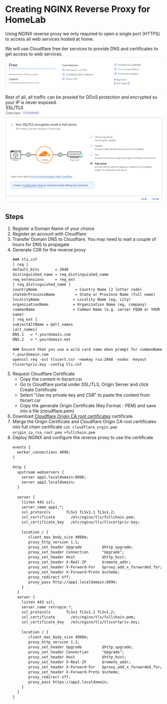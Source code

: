 # Creating NGINX Reverse Proxy for HomeLab

Using NGINX reverse proxy we only required to open a single port (HTTPS) to access all web services hosted at home. 

We will use Cloudflare free tier services to provide DNS and certificates to get access to web services. 
![alt text](images/cloudflare_freetier.png)

Best of all, all traffic can be proxied for DDoS protection and encrypted so your IP is never exposed.
![alt text](images/cloudflare_tls-fullchain.png)


## Steps
1. Register a Domain Name of your choice
2. Register an account with Cloudflare
3. Transfer Domain DNS to Cloudflare. You may need to wait a couple of hours for DNS to propagate
4. Generate CSR for the reverse proxy
   ```
   ### tls.cnf
   [ req ]
   default_bits       = 2048
   distinguished_name = req_distinguished_name
   req_extensions     = req_ext
   [ req_distinguished_name ]
   countryName                 = Country Name (2 letter code)
   stateOrProvinceName         = State or Province Name (full name)
   localityName               = Locality Name (eg, city)
   organizationName           = Organization Name (eg, company)
   commonName                 = Common Name (e.g. server FQDN or YOUR name)
   [ req_ext ]
   subjectAltName = @alt_names
   [alt_names]
   DNS.1   = *.yourdomain.com
   DNS.2   = *.yourdomain.net
   
   ### Ensure that you use a wild card name when prompt for commonName *.yourdomain.com 
   openssl req -out tlscert.csr -newkey rsa:2048 -nodes -keyout tlscertpriv.key -config tls.cnf
   ```
5. Request Cloudflare Certificate
   - Copy the content in tlscert.csr
   - Go to Cloudflare portal under SSL/TLS, Origin Server and click Create Certificate
   - Select "Use my private key and CSR" to paste the content from tlscert.csr
   - Copy the generate Origin Certificate (Key Format - PEM) and save into a file (cloudflare.pem)
6. Download [Cloudflare Origin CA root certificates](https://developers.cloudflare.com/ssl/static/origin_ca_rsa_root.pem) certificate
7. Merge the Origin Certificate and Cloudflare Origin CA root certificates into full chain certificate
   `cat cloudflare_orgin.pem origin_ca_rsa_root.pem >fullchain.pem`
8. Deploy NGINX and configure the reverse proxy to use the certificate
   ```
   events {
     worker_connections 4096;
   }

   http {
     upstream webservers {
       server app1.localdomain:8096;
       server app2.localdomain;
     }

     server {
       listen 443 ssl;
       server_name app1.*;
       ssl_protocols       TLSv1 TLSv1.1 TLSv1.2;
       ssl_certificate       /etc/nginx/tls/fullchain.pem;
       ssl_certificate_key   /etc/nginx/tls/tlscertpriv.key;

       location / {
          client_max_body_size 4096m;
          proxy_http_version 1.1;
          proxy_set_header Upgrade         $http_upgrade;
          proxy_set_header Connection      "Upgrade";
          proxy_set_header Host            $http_host;
          proxy_set_header X-Real-IP       $remote_addr;
          proxy_set_header X-Forward-For   $proxy_add_x_forwarded_for;
          proxy_set_header X-Forward-Proto $scheme;
          proxy_redirect off;
          proxy_pass http://app1.localdomain:8096;
       }
     }
     server {
       listen 443 ssl;
       server_name retropie.*;
       ssl_protocols       TLSv1 TLSv1.1 TLSv1.2;
       ssl_certificate       /etc/nginx/tls/fullchain.pem;
       ssl_certificate_key   /etc/nginx/tls/tlscertpriv.key;

       location / {
          client_max_body_size 4096m;
          proxy_http_version 1.1;
          proxy_set_header Upgrade         $http_upgrade;
          proxy_set_header Connection      "Upgrade";
          proxy_set_header Host            $http_host;
          proxy_set_header X-Real-IP       $remote_addr;
          proxy_set_header X-Forward-For   $proxy_add_x_forwarded_for;
          proxy_set_header X-Forward-Proto $scheme;
          proxy_redirect off;
          proxy_pass https://app2.localdomain;
       }
     }
   }
   ```
    
   
   

